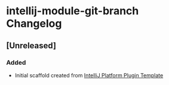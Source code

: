 <!-- Keep a Changelog guide -> https://keepachangelog.com -->

# intellij-module-git-branch Changelog

## [Unreleased]
### Added
- Initial scaffold created from [IntelliJ Platform Plugin Template](https://github.com/JetBrains/intellij-platform-plugin-template)
